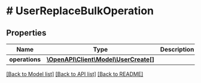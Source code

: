 # # UserReplaceBulkOperation

## Properties

Name | Type | Description | Notes
------------ | ------------- | ------------- | -------------
**operations** | [**\OpenAPI\Client\Model\UserCreate[]**](UserCreate.md) |  |

[[Back to Model list]](../../README.md#models) [[Back to API list]](../../README.md#endpoints) [[Back to README]](../../README.md)
